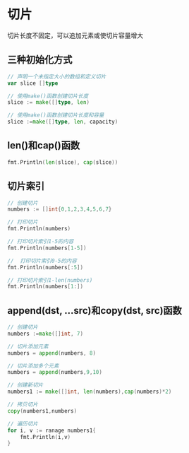# 切片
切片长度不固定，可以追加元素或使切片容量增大
## 三种初始化方式
```go
// 声明一个未指定大小的数组和定义切片
var slice []type

// 使用make()函数创建切片长度
slice := make([]type, len)

// 使用make()函数创建切片长度和容量
slice :=make([]type, len, capacity)
```

## len()和cap()函数
```go
fmt.Println(len(slice), cap(slice))
```

## 切片索引
```go
// 创建切片
numbers := []int{0,1,2,3,4,5,6,7}

// 打印切片
fmt.Println(numbers)

// 打印切片索引1-5的内容
fmt.Println(numbers[1-5])

//  打印切片索引0-5的内容
fmt.Println(numbers[:5])

// 打印切片索引1-len(numbers)
fmt.Println(numbers[1:])
```

## append(dst, ...src)和copy(dst, src)函数
```go
// 创建切片
numbers :=make([]int, 7)

// 切片添加元素
numbers = append(numbers, 8)

// 切片添加多个元素
numbers = append(numbers,9,10)

// 创建新切片
numbers1 := make([]int, len(numbers),cap(numbers)*2)

// 拷贝切片
copy(numbers1,numbers)

// 遍历切片
for i, v := ranage numbers1{
    fmt.Println(i,v)
}
```
